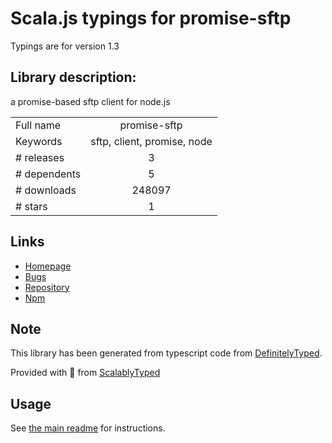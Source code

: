 
# Scala.js typings for promise-sftp

Typings are for version 1.3

## Library description:
a promise-based sftp client for node.js

|                    |                 |
| ------------------ | :-------------: |
| Full name          | promise-sftp |
| Keywords           | sftp, client, promise, node |
| # releases         | 3 |
| # dependents       | 5 |
| # downloads        | 248097 |
| # stars            | 1 |

## Links
- [Homepage](https://github.com/realtymaps/promise-sftp#readme)
- [Bugs](https://github.com/realtymaps/promise-sftp/issues)
- [Repository](https://github.com/realtymaps/promise-sftp)
- [Npm](https://www.npmjs.com/package/promise-sftp)
    


## Note
This library has been generated from typescript code from [DefinitelyTyped](https://definitelytyped.org).

Provided with :purple_heart: from [ScalablyTyped](https://github.com/oyvindberg/ScalablyTyped)

## Usage
See [the main readme](../../readme.md) for instructions.


